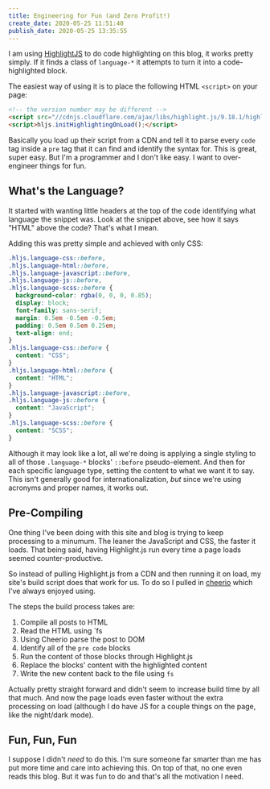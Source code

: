 ```yaml
---
title: Engineering for Fun (and Zero Profit!)
create_date: 2020-05-25 11:51:40
publish_date: 2020-05-25 13:35:55
---
```

I am using [HighlightJS](https://highlightjs.org/) to do code highlighting on this blog, it works pretty simply. If it finds a class of `language-*` it attempts to turn it into a code-highlighted block.

The easiest way of using it is to place the following HTML `<script>` on your page:

```html
<!-- the version number may be different -->
<script src="//cdnjs.cloudflare.com/ajax/libs/highlight.js/9.18.1/highlight.min.js"></script>
<script>hljs.initHighlightingOnLoad();</script>
```

Basically you load up their script from a CDN and tell it to parse every `code` tag inside a `pre` tag that it can find and identify the syntax for. This is great, super easy. But I'm a programmer and I don't like easy. I want to over-engineer things for fun.

## What's the Language?

It started with wanting little headers at the top of the code identifying what language the snippet was. Look at the snippet above, see how it says "HTML" above the code? That's what I mean.

Adding this was pretty simple and achieved with only CSS:

```css
.hljs.language-css::before,
.hljs.language-html::before,
.hljs.language-javascript::before,
.hljs.language-js::before,
.hljs.language-scss::before {
  background-color: rgba(0, 0, 0, 0.85);
  display: block;
  font-family: sans-serif;
  margin: 0.5em -0.5em -0.5em;
  padding: 0.5em 0.5em 0.25em;
  text-align: end;
}
.hljs.language-css::before {
  content: "CSS";
}
.hljs.language-html::before {
  content: "HTML";
}
.hljs.language-javascript::before,
.hljs.language-js::before {
  content: "JavaScript";
}
.hljs.language-scss::before {
  content: "SCSS";
}
```

Although it may look like a lot, all we're doing is applying a single styling to all of those `.language-*` blocks' `::before` pseudo-element. And then for each specific language type, setting the content to what we want it to say. This isn't generally good for internationalization, _but_ since we're using acronyms and proper names, it works out.

## Pre-Compiling

One thing I've been doing with this site and blog is trying to keep processing to a minumum. The leaner the JavaScript and CSS, the faster it loads. That being said, having Highlight.js run every time a page loads seemed counter-productive.

So instead of pulling Highlight.js from a CDN and then running it on load, my site's build script does that work for us. To do so I pulled in [cheerio](https://cheerio.js.org/) which I've always enjoyed using.

The steps the build process takes are:

1. Compile all posts to HTML
2. Read the HTML using `fs
3. Using Cheerio parse the post to DOM
4. Identify all of the `pre code` blocks
5. Run the content of those blocks through Highlight.js
6. Replace the blocks' content with the highlighted content
7. Write the new content back to the file using `fs`

Actually pretty straight forward and didn't seem to increase build time by all that much. And now the page loads even faster without the extra processing on load (although I do have JS for a couple things on the page, like the night/dark mode).

## Fun, Fun, Fun

I suppose I didn't _need_ to do this. I'm sure someone far smarter than me has put more time and care into achieving this. On top of that, no one even reads this blog. But it was fun to do and that's all the motivation I need.
